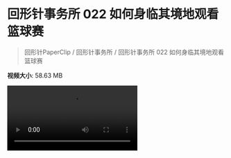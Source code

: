 # 回形针事务所 022 如何身临其境地观看篮球赛

> 回形针PaperClip / 回形针事务所 / 回形针事务所 022 如何身临其境地观看篮球赛

**视频大小**: 58.63 MB

<div class="video"><video src="https://file.hsyhx.top/video/PaperClip/事务所/022.mp4" controls preload>🤔 您的浏览器不支持 video 标签</video></div>